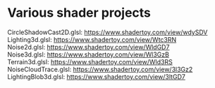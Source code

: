 # Various shader projects

CircleShadowCast2D.glsl: https://www.shadertoy.com/view/wdySDV<br/>
Lighting3d.glsl: https://www.shadertoy.com/view/Wtc3RN<br/>
Noise2d.glsl: https://www.shadertoy.com/view/WldGD7<br/>
Noise3d.glsl: https://www.shadertoy.com/view/Wl3GzB<br/>
Terrain3d.glsl: https://www.shadertoy.com/view/Wld3RS<br/>
NoiseCloudTrace.glsl: https://www.shadertoy.com/view/3l3Gz2<br/>
LightingBlob3d.glsl: https://www.shadertoy.com/view/3ltGD7<br/>

